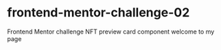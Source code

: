 # frontend-mentor-challenge-02
Frontend Mentor  challenge NFT preview card component
welcome to my page 
